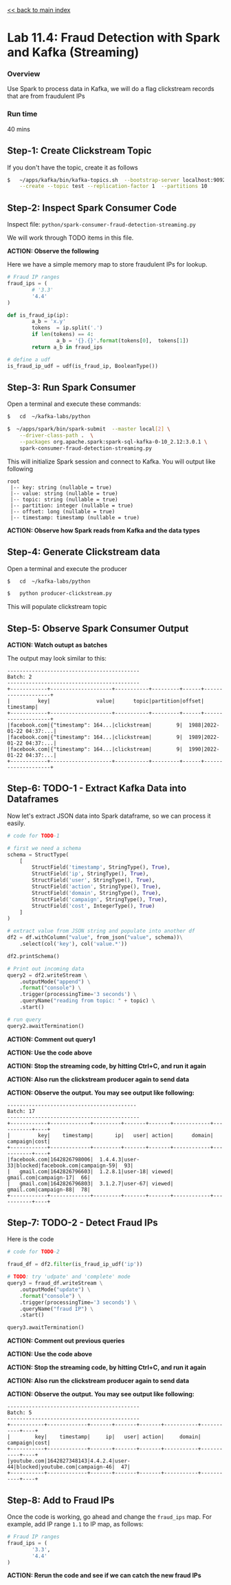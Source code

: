<link rel='stylesheet' href='../assets/css/main.css'/>

[<< back to main index](../README.md)

# Lab 11.4: Fraud Detection with Spark and Kafka (Streaming)

### Overview

Use Spark to process data in Kafka, we will do a flag clickstream records that are from fraudulent IPs

### Run time

40 mins

## Step-1: Create Clickstream Topic

If you don't have the topic, create it as follows

```bash
$   ~/apps/kafka/bin/kafka-topics.sh  --bootstrap-server localhost:9092   \
    --create --topic test --replication-factor 1  --partitions 10
```

## Step-2: Inspect Spark Consumer Code

Inspect file: `python/spark-consumer-fraud-detection-streaming.py`

We will work through TODO items in this file.

**ACTION: Observe the following**

Here we have a simple memory map to store fraudulent IPs for lookup.

```python
# Fraud IP ranges
fraud_ips = (
        # '3.3'
        '4.4'
)

def is_fraud_ip(ip):
        a_b = 'x.y'
        tokens  = ip.split('.')
        if len(tokens) == 4:
                a_b = '{}.{}'.format(tokens[0],  tokens[1])
        return a_b in fraud_ips

# define a udf
is_fraud_ip_udf = udf(is_fraud_ip, BooleanType())
```

## Step-3: Run Spark Consumer

Open a terminal and execute these commands:

```bash
$   cd  ~/kafka-labs/python

$  ~/apps/spark/bin/spark-submit  --master local[2] \
    --driver-class-path .  \
    --packages org.apache.spark:spark-sql-kafka-0-10_2.12:3.0.1 \
    spark-consumer-fraud-detection-streaming.py
```

This will initialize Spark session and connect to Kafka.  You will output like following

```console
root
 |-- key: string (nullable = true)
 |-- value: string (nullable = true)
 |-- topic: string (nullable = true)
 |-- partition: integer (nullable = true)
 |-- offset: long (nullable = true)
 |-- timestamp: timestamp (nullable = true)
```

**ACTION: Observe how Spark reads from Kafka and the data types**

## Step-4: Generate Clickstream data

Open a terminal and execute the producer

```bash
$   cd  ~/kafka-labs/python

$   python producer-clickstream.py
```

This will populate clickstream topic

## Step-5: Observe Spark Consumer Output

**ACTION: Watch outupt as batches**

The output may look similar to this:

```console
-------------------------------------------
Batch: 2
-------------------------------------------
+------------+--------------------+-----------+---------+------+--------------------+
|         key|               value|      topic|partition|offset|           timestamp|
+------------+--------------------+-----------+---------+------+--------------------+
|facebook.com|{"timestamp": 164...|clickstream|        9|  1988|2022-01-22 04:37:...|
|facebook.com|{"timestamp": 164...|clickstream|        9|  1989|2022-01-22 04:37:...|
|facebook.com|{"timestamp": 164...|clickstream|        9|  1990|2022-01-22 04:37:...|
+------------+--------------------+-----------+---------+------+--------------------+
```

## Step-6: TODO-1 - Extract Kafka Data into Dataframes

Now let's extract JSON data into Spark dataframe, so we can process it easily.

```python
# code for TODO-1

# first we need a schema
schema = StructType(
    [
        StructField('timestamp', StringType(), True),
        StructField('ip', StringType(), True),
        StructField('user', StringType(), True),
        StructField('action', StringType(), True),
        StructField('domain', StringType(), True),
        StructField('campaign', StringType(), True),
        StructField('cost', IntegerType(), True)
    ]
)

# extract value from JSON string and populate into another df
df2 = df.withColumn("value", from_json("value", schema))\
    .select(col('key'), col('value.*'))

df2.printSchema()

# Print out incoming data
query2 = df2.writeStream \
    .outputMode("append") \
    .format("console") \
    .trigger(processingTime='3 seconds') \
    .queryName("reading from topic: " + topic) \
    .start()

# run query
query2.awaitTermination()
```

**ACTION: Comment out query1**

**ACTION: Use the code above**

**ACTION: Stop the streaming code, by hitting Ctrl+C, and run it again**

**ACTION: Also run the clickstream producer again to send data**

**ACTION: Observe the output.  You may see output like following:**

```console
------------------------------------------
Batch: 17
-------------------------------------------
+------------+-------------+---------+-------+-------+------------+-----------+----+
|         key|    timestamp|       ip|   user| action|      domain|   campaign|cost|
+------------+-------------+---------+-------+-------+------------+-----------+----+
|facebook.com|1642826798006|  1.4.4.3|user-33|blocked|facebook.com|campaign-59|  93|
|   gmail.com|1642826796603|  1.2.8.1|user-18| viewed|   gmail.com|campaign-17|  66|
|   gmail.com|1642826796803|  3.1.2.7|user-67| viewed|   gmail.com|campaign-88|  78|
+------------+-------------+---------+-------+-------+------------+-----------+----+
```

## Step-7: TODO-2 - Detect Fraud IPs

Here is the code

```python
# code for TODO-2

fraud_df = df2.filter(is_fraud_ip_udf('ip'))

# TODO: try 'udpate' and 'complete' mode
query3 = fraud_df.writeStream \
    .outputMode("update") \
    .format("console") \
    .trigger(processingTime='3 seconds') \
    .queryName("fraud IP") \
    .start()

query3.awaitTermination()
```

**ACTION: Comment out previous queries**

**ACTION: Use the code above**

**ACTION: Stop the streaming code, by hitting Ctrl+C, and run it again**

**ACTION: Also run the clickstream producer again to send data**

**ACTION: Observe the output.  You may see output like following:**

```console
-------------------------------------------
Batch: 5
-------------------------------------------
+-----------+-------------+-------+-------+-------+-----------+-----------+----+
|        key|    timestamp|     ip|   user| action|     domain|   campaign|cost|
+-----------+-------------+-------+-------+-------+-----------+-----------+----+
|youtube.com|1642827348143|4.4.2.4|user-44|blocked|youtube.com|campaign-46|  47|
+-----------+-------------+-------+-------+-------+-----------+-----------+----+
```

## Step-8: Add to Fraud IPs

Once the code is working, go ahead and change the `fraud_ips` map.  For example, add IP range `1.1` to IP map, as follows:

```python
# Fraud IP ranges
fraud_ips = (
        '3.3',
        '4.4'
)
```

**ACTION: Rerun the code and see if we can catch the new fraud IPs**


